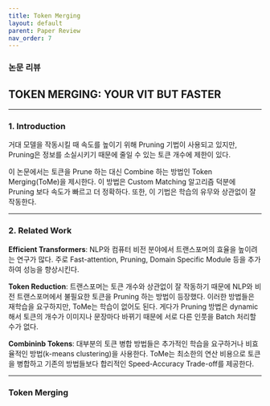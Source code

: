 ```yaml
---
title: Token Merging
layout: default
parent: Paper Review
nav_order: 7
---
```


### 논문 리뷰  

## TOKEN MERGING: YOUR VIT BUT FASTER

---

### **1. Introduction**  

거대 모델을 작동시킬 때 속도를 높이기 위해 Pruning 기법이 사용되고 있지만, Pruning은 정보를 소실시키기 때문에 줄일 수 있는 토큰 개수에 제한이 있다.  

이 논문에서는 토큰을 Prune 하는 대신 Combine 하는 방법인 Token Merging(ToMe)을 제시한다. 이 방법은 Custom Matching 알고리즘 덕분에 Pruning 보다 속도가 빠르고 더 정확하다. 또한, 이 기법은 학습의 유무와 상관없이 잘 작동한다.  

---

### **2. Related Work**  

**Efficient Transformers**: NLP와 컴퓨터 비전 분야에서 트랜스포머의 효율을 높이려는 연구가 많다. 주로 Fast-attention, Pruning, Domain Specific Module 등을 추가하여 성능을 향상시킨다.  

**Token Reduction**: 트랜스포머는 토큰 개수와 상관없이 잘 작동하기 때문에 NLP와 비전 트랜스포머에서 불필요한 토큰을 Pruning 하는 방법이 등장했다. 이러한 방법들은 재학습을 요구하지만, ToMe는 학습이 없어도 된다. 게다가 Pruning 방법은 dynamic 해서 토큰의 개수가 이미지나 문장마다 바뀌기 때문에 서로 다른 인풋을 Batch 처리할 수가 없다. 


**Combininb Tokens**: 대부분의 토큰 병합 방법들은 추가적인 학습을 요구하거나 비효율적인 방법(k-means clustering)을 사용한다. ToMe는 최소한의 연산 비용으로 토큰을 병합하고 기존의 방법들보다 합리적인 Speed-Accuracy Trade-off를 제공한다.  

---

### **Token Merging**  



